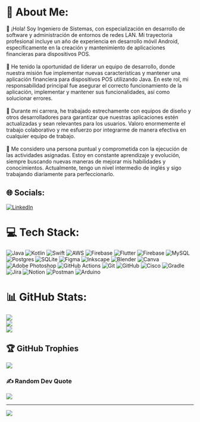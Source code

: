 # 💫 About Me:
👋 ¡Hola! Soy Ingeniero de Sistemas, con especialización en desarrollo de software y administración de entornos de redes LAN. Mi trayectoria profesional incluye un año de experiencia en desarrollo móvil Android, específicamente en la creación y mantenimiento de aplicaciones financieras para dispositivos POS.<br><br>💼 He tenido la oportunidad de liderar un equipo de desarrollo, donde nuestra misión fue implementar nuevas características y mantener una aplicación financiera para dispositivos POS utilizando Java. En este rol, mi responsabilidad principal fue asegurar el correcto funcionamiento de la aplicación, implementar y mantener sus funcionalidades, así como solucionar errores.<br><br>🤝 Durante mi carrera, he trabajado estrechamente con equipos de diseño y otros desarrolladores para garantizar que nuestras aplicaciones estén actualizadas y sean relevantes para los usuarios. Valoro enormemente el trabajo colaborativo y me esfuerzo por integrarme de manera efectiva en cualquier equipo de trabajo.<br><br>🚀 Me considero una persona puntual y comprometida con la ejecución de las actividades asignadas. Estoy en constante aprendizaje y evolución, siempre buscando nuevas maneras de mejorar mis habilidades y conocimientos. Actualmente, tengo un nivel intermedio de inglés y sigo trabajando diariamente para perfeccionarlo.


## 🌐 Socials:
[![LinkedIn](https://img.shields.io/badge/LinkedIn-%230077B5.svg?logo=linkedin&logoColor=white)](https://linkedin.com/in/https://www.linkedin.com/in/edwar-jaimes-p%C3%A9rez-a490021a6/) 

# 💻 Tech Stack:
![Java](https://img.shields.io/badge/java-%23ED8B00.svg?style=for-the-badge&logo=openjdk&logoColor=white) ![Kotlin](https://img.shields.io/badge/kotlin-%237F52FF.svg?style=for-the-badge&logo=kotlin&logoColor=white) ![Swift](https://img.shields.io/badge/swift-F54A2A?style=for-the-badge&logo=swift&logoColor=white) ![AWS](https://img.shields.io/badge/AWS-%23FF9900.svg?style=for-the-badge&logo=amazon-aws&logoColor=white) ![Firebase](https://img.shields.io/badge/firebase-%23039BE5.svg?style=for-the-badge&logo=firebase) ![Flutter](https://img.shields.io/badge/Flutter-%2302569B.svg?style=for-the-badge&logo=Flutter&logoColor=white) ![Firebase](https://img.shields.io/badge/firebase-a08021?style=for-the-badge&logo=firebase&logoColor=ffcd34) ![MySQL](https://img.shields.io/badge/mysql-4479A1.svg?style=for-the-badge&logo=mysql&logoColor=white) ![Postgres](https://img.shields.io/badge/postgres-%23316192.svg?style=for-the-badge&logo=postgresql&logoColor=white) ![SQLite](https://img.shields.io/badge/sqlite-%2307405e.svg?style=for-the-badge&logo=sqlite&logoColor=white) ![Figma](https://img.shields.io/badge/figma-%23F24E1E.svg?style=for-the-badge&logo=figma&logoColor=white) ![Inkscape](https://img.shields.io/badge/Inkscape-e0e0e0?style=for-the-badge&logo=inkscape&logoColor=080A13) ![Blender](https://img.shields.io/badge/blender-%23F5792A.svg?style=for-the-badge&logo=blender&logoColor=white) ![Canva](https://img.shields.io/badge/Canva-%2300C4CC.svg?style=for-the-badge&logo=Canva&logoColor=white) ![Adobe Photoshop](https://img.shields.io/badge/adobe%20photoshop-%2331A8FF.svg?style=for-the-badge&logo=adobe%20photoshop&logoColor=white) ![GitHub Actions](https://img.shields.io/badge/github%20actions-%232671E5.svg?style=for-the-badge&logo=githubactions&logoColor=white) ![Git](https://img.shields.io/badge/git-%23F05033.svg?style=for-the-badge&logo=git&logoColor=white) ![GitHub](https://img.shields.io/badge/github-%23121011.svg?style=for-the-badge&logo=github&logoColor=white) ![Cisco](https://img.shields.io/badge/cisco-%23049fd9.svg?style=for-the-badge&logo=cisco&logoColor=black) ![Gradle](https://img.shields.io/badge/Gradle-02303A.svg?style=for-the-badge&logo=Gradle&logoColor=white) ![Jira](https://img.shields.io/badge/jira-%230A0FFF.svg?style=for-the-badge&logo=jira&logoColor=white) ![Notion](https://img.shields.io/badge/Notion-%23000000.svg?style=for-the-badge&logo=notion&logoColor=white) ![Postman](https://img.shields.io/badge/Postman-FF6C37?style=for-the-badge&logo=postman&logoColor=white) ![Arduino](https://img.shields.io/badge/-Arduino-00979D?style=for-the-badge&logo=Arduino&logoColor=white)
# 📊 GitHub Stats:
![](https://github-readme-stats.vercel.app/api?username=EdwarJaimes&theme=dark&hide_border=false&include_all_commits=true&count_private=true)<br/>
![](https://github-readme-streak-stats.herokuapp.com/?user=EdwarJaimes&theme=dark&hide_border=false)<br/>
![](https://github-readme-stats.vercel.app/api/top-langs/?username=EdwarJaimes&theme=dark&hide_border=false&include_all_commits=true&count_private=true&layout=compact)

## 🏆 GitHub Trophies
![](https://github-profile-trophy.vercel.app/?username=EdwarJaimes&theme=radical&no-frame=false&no-bg=true&margin-w=4)

### ✍️ Random Dev Quote
![](https://quotes-github-readme.vercel.app/api?type=horizontal&theme=radical)

---
[![](https://visitcount.itsvg.in/api?id=EdwarJaimes&icon=0&color=0)](https://visitcount.itsvg.in)

<!-- Proudly created with GPRM ( https://gprm.itsvg.in ) -->
